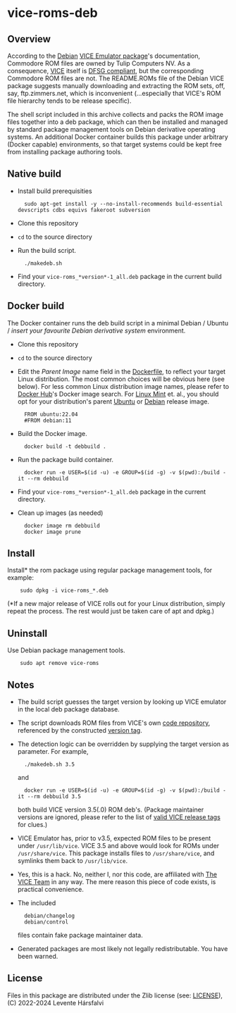 # vice-roms-deb

## Overview

According to the [Debian](https://www.debian.org/) [VICE Emulator package](https://packages.debian.org/sid/vice)'s documentation, Commodore ROM files are owned by Tulip Computers NV. As a consequence, [VICE](https://sourceforge.net/projects/vice-emu/) itself is [DFSG compliant](https://wiki.debian.org/DebianFreeSoftwareGuidelines), but the corresponding Commodore ROM files are not. The README.ROMs file of the Debian VICE package suggests manually downloading and extracting the ROM sets, off, say, ftp.zimmers.net, which is inconvenient (...especially that VICE's ROM file hierarchy tends to be release specific).

The shell script included in this archive collects and packs the ROM image files together into a deb package, which can then be installed and managed by standard package management tools on Debian derivative operating systems. An additional Docker container builds this package under arbitrary (Docker capable) environments, so that target systems could be kept free from installing package authoring tools.

## Native build

* Install build prerequisities

		sudo apt-get install -y --no-install-recommends build-essential devscripts cdbs equivs fakeroot subversion

* Clone this repository
* `cd` to the source directory
* Run the build script.

		./makedeb.sh

* Find your `vice-roms_*version*-1_all.deb` package in the current build directory.

## Docker build

The Docker container runs the deb build script in a minimal Debian / Ubuntu / *insert your favourite Debian derivative system* environment.

* Clone this repository
* `cd` to the source directory
* Edit the *Parent Image* name field in the [Dockerfile](Dockerfile), to reflect your target Linux distribution. The most common choices will be obvious here (see below). For less common Linux distribution image names, please refer to [Docker Hub](https://hub.docker.com)'s Docker image search. For [Linux Mint](https://linuxmint.com/) et. al., you should opt for your distribution's parent [Ubuntu](https://ubuntu.com/) or [Debian](https://www.debian.org/) release image.

		FROM ubuntu:22.04
		#FROM debian:11

* Build the Docker image.

		docker build -t debbuild .

* Run the package build container.

		docker run -e USER=$(id -u) -e GROUP=$(id -g) -v $(pwd):/build -it --rm debbuild

* Find your `vice-roms_*version*-1_all.deb` package in the current directory.
* Clean up images (as needed)

		docker image rm debbuild
		docker image prune

## Install

Install* the rom package using regular package management tools, for example:

		sudo dpkg -i vice-roms_*.deb

(*If a new major release of VICE rolls out for your Linux distribution, simply repeat the process. The rest would just be taken care of apt and dpkg.)

## Uninstall

Use Debian package management tools.

		sudo apt remove vice-roms

## Notes

* The build script guesses the target version by looking up VICE emulator in the local deb package database.
* The script downloads ROM files from VICE's own [code repository](https://sourceforge.net/projects/vice-emu/files/), referenced by the constructed [version tag](https://sourceforge.net/p/vice-emu/code/HEAD/tree/tags/).
* The detection logic can be overridden by supplying the target version as parameter. For example,

		./makedeb.sh 3.5

    and

		docker run -e USER=$(id -u) -e GROUP=$(id -g) -v $(pwd):/build -it --rm debbuild 3.5

    both build VICE version 3.5(.0) ROM deb's. (Package maintainer versions are ignored, please refer to the list of [valid VICE release tags](https://sourceforge.net/p/vice-emu/code/HEAD/tree/tags/) for clues.)

* VICE Emulator has, prior to v3.5, expected ROM files to be present under `/usr/lib/vice`. VICE 3.5 and above would look for ROMs under `/usr/share/vice`. This package installs files to `/usr/share/vice`, and symlinks them back to `/usr/lib/vice`.
* Yes, this is a hack. No, neither I, nor this code, are affiliated with [The VICE Team](https://vice-emu.sourceforge.io) in any way. The mere reason this piece of code exists, is practical convenience.
* The included

		debian/changelog
		debian/control

    files contain fake package maintainer data.

* Generated packages are most likely not legally redistributable. You have been warned.

## License

Files in this package are distributed under the Zlib license (see: [LICENSE](LICENSE)), (C) 2022-2024 Levente Hársfalvi
